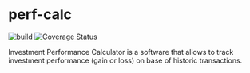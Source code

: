 # perf-calc

[![build](https://github.com/kniklas/perf-calc/actions/workflows/build.yml/badge.svg?branch=main)](https://github.com/kniklas/perf-calc/actions/workflows/build.yml)
[![Coverage Status](https://coveralls.io/repos/github/kniklas/perf-calc/badge.svg?branch=main)](https://coveralls.io/github/kniklas/perf-calc?branch=main)

Investment Performance Calculator is a software that allows to track investment performance (gain or loss) on base of historic transactions.
